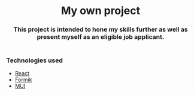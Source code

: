 <div id="top"></div>
<br />
<div align="center">
  
<h1 align="center">My own project</h1>

<h3 align="center">
    This project is intended to hone my skills further as well as present myself as an eligible job applicant. <br />
<br />
</div>

### Technologies used

- [React](https://reactjs.org/)
- [Formik](https://formik.org/)
- [MUI](https://mui.com/)
